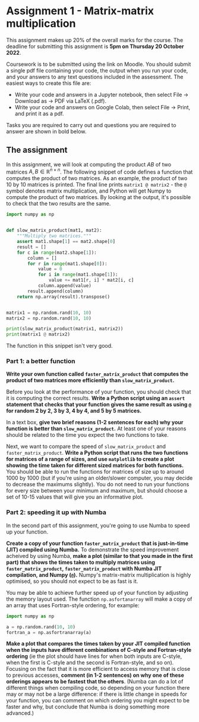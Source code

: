 # Assignment 1 - Matrix-matrix multiplication

This assignment makes up 20% of the overall marks for the course. The deadline for submitting this assignment is **5pm on Thursday 20 October 2022**.

Coursework is to be submitted using the link on Moodle. You should submit a single pdf file containing your code, the output when you run your code, and your answers
to any text questions included in the assessment. The easiest ways to create this file are:

- Write your code and answers in a Jupyter notebook, then select File -> Download as -> PDF via LaTeX (.pdf).
- Write your code and answers on Google Colab, then select File -> Print, and print it as a pdf.

Tasks you are required to carry out and questions you are required to answer are shown in bold below.

## The assignment

In this assignment, we will look at computing the product $AB$ of two matrices $A,B\in\mathbb{R}^{n\times n}$. The following snippet of code defines a function that computes the
product of two matrices. As an example, the product of two 10 by 10 matrices is printed. The final line prints `matrix1 @ matrix2` - the `@` symbol denotes matrix multiplication, and
Python will get Numpy to compute the product of two matrices. By looking at the output, it's possible to check that the two results are the same.

```python
import numpy as np


def slow_matrix_product(mat1, mat2):
    """Multiply two matrices."""
    assert mat1.shape[1] == mat2.shape[0]
    result = []
    for c in range(mat2.shape[1]):
        column = []
        for r in range(mat1.shape[0]):
            value = 0
            for i in range(mat1.shape[1]):
                value += mat1[r, i] * mat2[i, c]
            column.append(value)
        result.append(column)
    return np.array(result).transpose()


matrix1 = np.random.rand(10, 10)
matrix2 = np.random.rand(10, 10)

print(slow_matrix_product(matrix1, matrix2))
print(matrix1 @ matrix2)
```

The function in this snippet isn't very good.

### Part 1: a better function
**Write your own function called `faster_matrix_product` that computes the product of two matrices more efficiently than `slow_matrix_product`.**

Before you look at the performance of your function, you should check that it is computing the correct results. **Write a Python script using an `assert`
statement that checks that your function gives the same result as using `@` for random 2 by 2, 3 by 3, 4 by 4, and 5 by 5 matrices.**

In a text box, **give two brief reasons (1-2 sentences for each) why your function is better than `slow_matrix_product`.** At least one of your
reasons should be related to the time you expect the two functions to take.

Next, we want to compare the speed of `slow_matrix_product` and `faster_matrix_product`. **Write a Python script that runs the two functions for matrices of a range of sizes,
and use `matplotlib` to create a plot showing the time taken for different sized matrices for both functions.** You should be able to run the functions for matrices
of size up to around 1000 by 1000 (but if you're using an older/slower computer, you may decide to decrease the maximums slightly). You do not need to run your functions for
every size between your minimum and maximum, but should choose a set of 10-15 values that will give you an informative plot.

### Part 2: speeding it up with Numba
In the second part of this assignment, you're going to use Numba to speed up your function.

**Create a copy of your function `faster_matrix_product` that is just-in-time (JIT) compiled using Numba.** To demonstrate the speed improvement acheived by using Numba,
**make a plot (similar to that you made in the first part) that shows the times taken to multiply matrices using `faster_matrix_product`, `faster_matrix_product` with
Numba JIT compilation, and Numpy (`@`).** Numpy's matrix-matrix multiplication is highly optimised, so you should not expect to be as fast is it.

You may be able to achieve further speed up of your function by adjusting the memory layout used. The function `np.asfortanarray` will make a copy of an array that uses
Fortran-style ordering, for example:

```python
import numpy as np

a = np.random.rand(10, 10)
fortran_a = np.asfortranarray(a)
```

**Make a plot that compares the times taken by your JIT compiled function when the inputs have different combinations of C-style and Fortran-style ordering**
(ie the plot should have lines for when both inputs are C-style, when the first is C-style and the second is Fortran-style, and so on). Focusing on the fact
that it is more efficient to access memory that is close to previous accesses, **comment (in 1-2 sentences) on why one of these orderings appears to be fastest that the others**.
(Numba can do a lot of different things when compiling code, so depending on your function there may or may not be a large difference: if there is little change in speeds
for your function, you can comment on which ordering you might expect to be faster and why, but conclude that Numba is doing something more advanced.)

